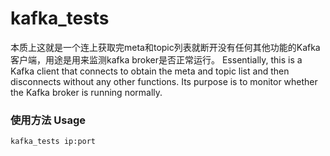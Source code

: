# kafka_tests
本质上这就是一个连上获取完meta和topic列表就断开没有任何其他功能的Kafka客户端，用途是用来监测kafka broker是否正常运行。
Essentially, this is a Kafka client that connects to obtain the meta and topic list and then disconnects without any other functions. Its purpose is to monitor whether the Kafka broker is running normally.

### 使用方法 Usage

 ```
 kafka_tests ip:port
 ```